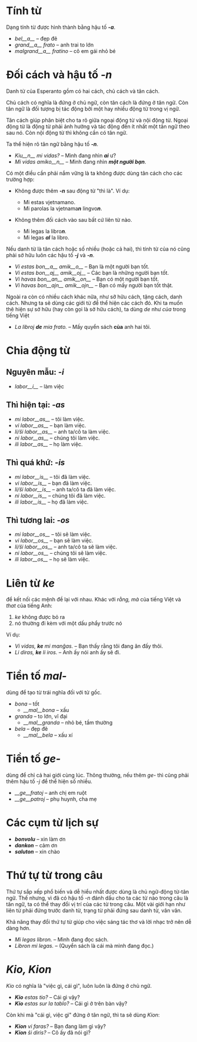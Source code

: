 # Tính từ

Dạng tính từ được hình thành bằng hậu tố *__-a__*.

- *bel__a__* – đẹp đẽ
- *grand__a__ frato* – anh trai to lớn
- *malgrand__a__ fratino* – cô em gái nhỏ bé

# Đối cách và hậu tố *__-n__*

Danh từ của Esperanto gồm có hai cách, chủ cách và tân cách.

Chủ cách có nghĩa là đứng ở chủ ngữ, còn tân cách là đứng ở tân ngữ. Còn tân ngữ là đối tượng bị tác động bởi một hay nhiều động từ trong vị ngữ.

Tân cách giúp phân biệt cho ta rõ giữa ngoại động từ và nội động từ. Ngoại động từ là động từ phải ảnh hưởng và tác động đến ít nhất một tân ngữ theo sau nó. Còn nội động từ thì không cần có tân ngữ.

Ta thể hiện rõ tân ngữ bằng hậu tố *__-n__*.

- *Kiu__n__ mi vidas?* – Mình đang nhìn *__ai__* ư?
- *Mi vidas amiko__n__* – Mình đang nhìn *__một người bạn__*.

Có một điều cần phải nắm vững là ta không được dùng tân cách cho các trường hợp:

- Không được thêm *__-n__* sau động từ "thì là". Ví dụ:
  - Mi estas vjetnamano.
  - Mi parolas la vjetnama***n*** lingvo***n***.

- Không thêm đối cách vào sau bất cứ liên từ nào.
  - Mi legas la libro***n***.
  - Mi legas ***al*** la libro.

Nếu danh từ là tân cách hoặc số nhiều (hoặc cả hai), thì tính từ của nó cũng phải sở hữu luôn các hậu tố *__-j__* và *__-n__*.

- *Vi estas bon__a__ amik__o__* – Bạn là một người bạn tốt.
- *Vi estas bon__aj__ amik__oj__* – Các bạn là những người bạn tốt.
- *Vi havas bon__an__ amik__on__* – Bạn có một người bạn tốt.
- *Vi havas bon__ajn__ amik__ojn__* – Bạn có mấy người bạn tốt thật.

Ngoài ra còn có nhiều cách khác nữa, như sỡ hữu cách, tặng cách, danh cách. Nhưng ta sẽ dùng các giới từ để thể hiện các cách đó. Khi ta muốn thê hiện sự sở hữu (hay còn gọi là sở hữu cách), ta dùng *de* như *của* trong tiếng Việt

- *La libroj __de__ mia frato.* – Mấy quyển sách **của** anh hai tôi.

# Chia động từ 

## Nguyên mẫu: *-i*
  
- *labor__i__*          – làm việc

## Thì hiện tại: *-as*

- *mi labor__as__*      – tôi làm việc.
- *vi labor__as__*      – bạn làm việc.
- *li/ŝi labor__as__*   – anh ta/cô ta làm việc.
- *ni labor__as__*      – chúng tôi làm việc.
- *ili labor__as__*     – họ làm việc.

## Thì quá khứ: *-is*

- *mi labor__is__*      – tôi đã làm việc.
- *vi labor__is__*      – bạn đã làm việc.
- *li/ŝi labor__is__*   – anh ta/cô ta đã làm việc.
- *ni labor__is__*      – chúng tôi đã làm việc.
- *ili labor__is__*     – họ đã làm việc.

## Thì tương lai: *-os*

- *mi labor__os__*      – tôi sẽ làm việc.
- *vi labor__os__*      – bạn sẽ làm việc.
- *li/ŝi labor__os__*   – anh ta/cô ta sẽ làm việc.
- *ni labor__os__*      – chúng tôi sẽ làm việc.
- *ili labor__os__*     – họ sẽ làm việc.

# Liên từ *ke*

để kết nối các mệnh đề lại với nhau. Khác với *rằng, mà* của tiếng Việt và *that* của tiếng Anh:

1. *ke* không được bỏ ra
2. nó thường đi kèm với một dấu phẩy trước nó

Ví dụ:

- *Vi vidas, __ke__ mi manĝas.* – Bạn thấy rằng tôi đang ăn đấy thôi.
- *Li diras, __ke__ li iros.* – Anh ấy nói anh ấy sẽ đi.

# Tiền tố *mal-*

dùng để tạo từ trái nghĩa đối với từ gốc.

- *bona* – tốt
  - *__mal__bona* – xấu
- *granda* – to lớn, vĩ đại
  - *__mal__granda* – nhỏ bé, tầm thường
- *bela* – đẹp đẽ
  - *__mal__bela* – xấu xí

# Tiền tố *ge-*

dùng để chỉ cả hai giới cùng lúc. Thông thường, nếu thêm *ge-* thì cũng phải thêm hậu tố *-j* để thể hiện số nhiều.

- *__ge__fratoj* – anh chị em ruột
- *__ge__patroj* – phụ huynh, cha mẹ

# Các cụm từ lịch sự

- *__bonvolu__* – xin làm ơn
- *__dankon__* – cảm ơn
- *__saluton__* – xin chào

# Thứ tự từ trong câu

Thứ tự sắp xếp phổ biến và dễ hiểu nhất được dùng là chủ ngữ-động từ-tân ngữ. Thế nhưng, vì đã có hậu tố *-n* đánh dấu cho ta các từ nào trong câu là tân ngữ, ta có thể thay đổi vị trí của các từ trong câu. Một vài giới hạn như liên từ phải đứng trước danh từ, trạng từ phải đứng sau danh từ, vân vân.

Khả năng thay đổi thứ tự từ giúp cho việc sáng tác thơ và lời nhạc trở nên dễ dàng hơn.

- *Mi legas libron.* – Mình đang đọc sách.
- *Libron mi legas.* – (Quyển sách là cái mà mình đang đọc.)

# *Kio, Kion*

*Kio* có nghĩa là "việc gì, cái gì", luôn luôn là đứng ở chủ ngữ.

- *__Kio__ estas tio?* – Cái gì vậy?
- *__Kio__ estas sur la tablo?* – Cái gì ở trên bàn vậy?

Còn khi mà "cái gì, việc gì" đứng ở tân ngữ, thì ta sẽ dùng *Kion*:

- *__Kion__ vi faras?* – Bạn đang làm gì vậy?
- *__Kion__ ŝi diris?* – Cô ấy đã nói gì?

